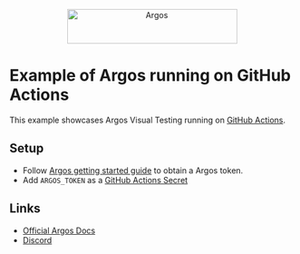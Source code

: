 <p align="center">
  <a href="https://argos-ci.com/?utm_source=github&utm_medium=logo" target="_blank">
    <img src="https://raw.githubusercontent.com/argos-ci/argos/main/resources/logos/logo-github-readme.png" alt="Argos" width="300" height="61">
  </a>
</p>

# Example of Argos running on GitHub Actions

This example showcases Argos Visual Testing running on [GitHub Actions](https://github.com/features/actions).

## Setup

- Follow [Argos getting started guide](https://docs.argos-ci.com/getting-started) to obtain a Argos token.
- Add `ARGOS_TOKEN` as a [GitHub Actions Secret](https://docs.github.com/en/actions/security-guides/encrypted-secrets)

## Links

- [Official Argos Docs](https://docs.argos-ci.com/)
- [Discord](https://discord.gg/WjzGrQGS4A)
